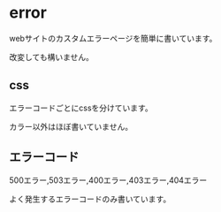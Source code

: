# error
webサイトのカスタムエラーページを簡単に書いています。

改変しても構いません。
## css
エラーコードごとにcssを分けています。

カラー以外はほぼ書いていません。
## エラーコード
500エラー,503エラー,400エラー,403エラー,404エラー

よく発生するエラーコードのみ書いています。